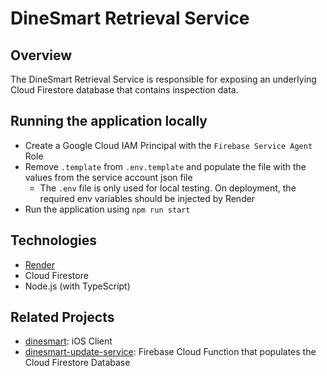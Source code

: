 # DineSmart Retrieval Service
## Overview
The DineSmart Retrieval Service is responsible for exposing an underlying Cloud Firestore database that contains 
inspection data.

## Running the application locally
- Create a Google Cloud IAM Principal with the `Firebase Service Agent` Role
- Remove `.template` from `.env.template` and populate the file with the values from the service account json file
    - The `.env` file is only used for local testing. On deployment, the required env variables should be injected by
      Render
- Run the application using `npm run start`

## Technologies
- [Render](https://render.com/)
- Cloud Firestore
- Node.js (with TypeScript)

## Related Projects
- [dinesmart](https://github.com/maldahleh/dinesmart): iOS Client
- [dinesmart-update-service](https://github.com/maldahleh/dinesmart-update-service): Firebase Cloud Function that
populates the Cloud Firestore Database
